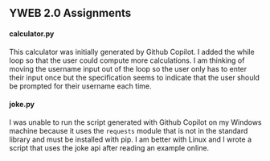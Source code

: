 ## YWEB 2.0 Assignments

#### calculator.py

This calculator was initially generated by Github Copilot. I added the while loop so that the user could compute more calculations. I am thinking of moving the username input out of the loop so the user only has to enter their input once but the specification seems to indicate that the user should be prompted for their username each time.

#### joke.py

I was unable to run the script generated with Github Copilot on my Windows machine because it uses the `requests` module that is not in the standard library and must be installed with pip. I am better with Linux and I wrote a script that uses the joke api after reading an example online.